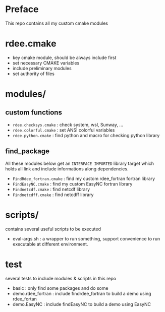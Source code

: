 
# Preface

This repo contains all my custom cmake modules

# rdee.cmake

+ key cmake module, should be always include first
+ set necessary CMAKE variables
+ include preliminary modules
+ set authority of files


# modules/

## custom functions

+ `rdee.checksys.cmake` : check system, wsl, Sunway, ...
+ `rdee.colorful.cmake` : set ANSI colorful variables
+ `rdee.python.cmake` : find python and macro for checking python library

## find_package

All these modules below get an `INTERFACE IMPORTED` library target which holds all link and include informations along dependencies. 

+ `FindRdee_fortran.cmake` : find my custom rdee_fortran fortran library
+ `FindEasyNC.cmake` : find my custom EasyNC fortran library
+ `Findnetcdf.cmake` : find netcdf library
+ `Findnetcdff.cmake` : find netcdff library


# scripts/

contains several useful scripts to be executed

+ eval-args.sh : a wrapper to run something, support convenience to run executable at different environment.

# test

several tests to include modules & scripts in this repo

+ basic : only find some packages and do some 
+ demo.rdee_fortran : include findrdee_fortran to build a demo using rdee_fortan
+ demo.EasyNC : include findEasyNC to build a demo using EasyNC
